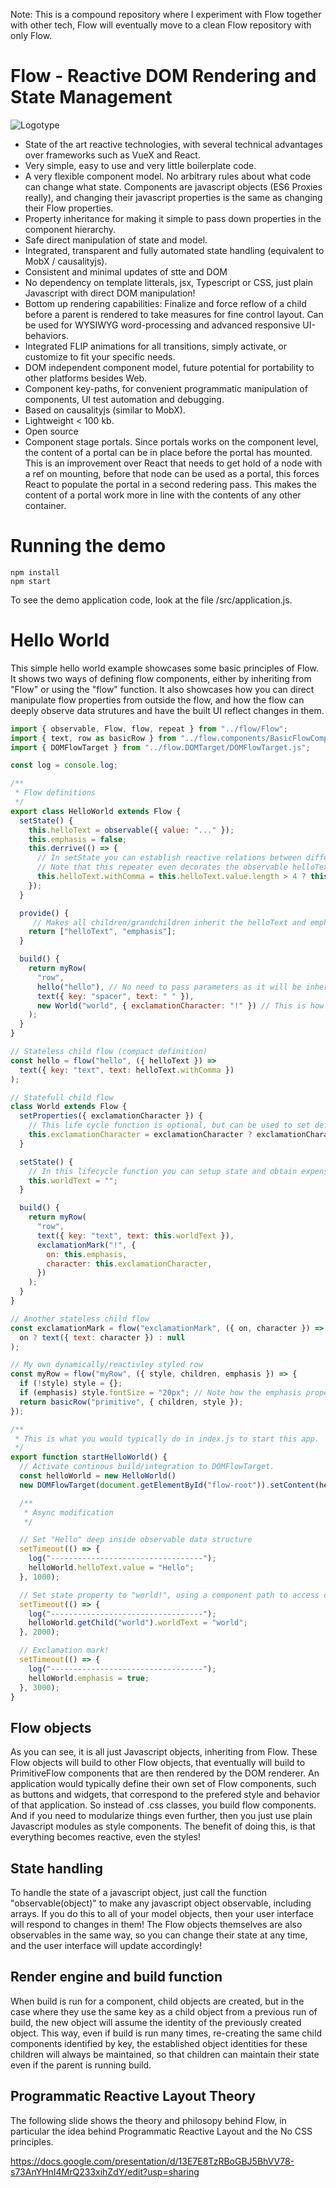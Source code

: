 Note: This is a compound repository where I experiment with Flow together with other tech, Flow will eventually move to a clean Flow repository with only Flow. 

# Flow - Reactive DOM Rendering and State Management

![Logotype](/src/document/flow.PNG?raw=true "Flow Logotype")

* State of the art reactive technologies, with several technical advantages over frameworks such as VueX and React. 
* Very simple, easy to use and very little boilerplate code. 
* A very flexible component model. No arbitrary rules about what code can change what state. Components are javascript objects (ES6 Proxies really), and changing their javascript properties is the same as changing their Flow properties. 
* Property inheritance for making it simple to pass down properties in the component hierarchy.  
* Safe direct manipulation of state and model.
* Integrated, transparent and fully automated state handling (equivalent to MobX / causalityjs). 
* Consistent and minimal updates of stte and DOM
* No dependency on template litterals, jsx, Typescript or CSS, just plain Javascript with direct DOM manipulation! 
* Bottom up rendering capabilities: Finalize and force reflow of a child before a parent is rendered to take measures for fine control layout. Can be used for WYSIWYG word-processing and advanced responsive UI-behaviors.  
* Integrated FLIP animations for all transitions, simply activate, or customize to fit your specific needs.
* DOM independent component model, future potential for portability to other platforms besides Web. 
* Component key-paths, for convenient programmatic manipulation of components, UI test automation and debugging.
* Based on causalityjs (similar to MobX).  
* Lightweight < 100 kb.
* Open source 
* Component stage portals. Since portals works on the component level, the content of a portal can be in place before the portal has mounted. This is an improvement over React that needs to get hold of a node with a ref on mounting, before that node can be used as a portal, this forces React to populate the portal in a second redering pass. This makes the content of a portal work more in line with the contents of any other container.  


# Running the demo

```console
npm install
npm start
```
To see the demo application code, look at the file /src/application.js.


# Hello World

This simple hello world example showcases some basic principles of Flow. It shows two ways of defining flow components, either by inheriting from "Flow" or using the "flow" function. It also showcases how you can direct manipulate flow properties from outside the flow, and how the flow can deeply observe data strutures and have the built UI reflect changes in them. 


```js
import { observable, Flow, flow, repeat } from "../flow/Flow";
import { text, row as basicRow } from "../flow.components/BasicFlowComponents";
import { DOMFlowTarget } from "../flow.DOMTarget/DOMFlowTarget.js";

const log = console.log;

/**
 * Flow definitions
 */
export class HelloWorld extends Flow {
  setState() {
    this.helloText = observable({ value: "..." });
    this.emphasis = false;
    this.derrive(() => {
      // In setState you can establish reactive relations between different properties using this.derrive(). You could accomplish the same thing using causality/repeat but this.derrive takes care of disposing the repeater for your convenience. 
      // Note that this repeater even decorates the observable helloText object with additional data, but we could have added more properties to this as well, it would make no difference. 
      this.helloText.withComma = this.helloText.value.length > 4 ? this.helloText.value + "," : this.helloText.value;
    });
  }

  provide() {
     // Makes all children/grandchildren inherit the helloText and emphasis properties! Define withdraw() to remove inherited properties.
    return ["helloText", "emphasis"];
  }

  build() {
    return myRow(
      "row",
      hello("hello"), // No need to pass parameters as it will be inherited.
      text({ key: "spacer", text: " " }),
      new World("world", { exclamationCharacter: "!" }) // This is how we create child flow components with a key "world" and pass them properties.
    );
  }
}

// Stateless child flow (compact definition)
const hello = flow("hello", ({ helloText }) =>
  text({ key: "text", text: helloText.withComma })
);

// Statefull child flow
class World extends Flow {
  setProperties({ exclamationCharacter }) {
    // This life cycle function is optional, but can be used to set default values for properties.
    this.exclamationCharacter = exclamationCharacter ? exclamationCharacter : "?";
  }

  setState() {
    // In this lifecycle function you can setup state and obtain expensive resources. You can let go of these resources in disposeState().
    this.worldText = "";
  }

  build() {
    return myRow(
      "row",
      text({ key: "text", text: this.worldText }),
      exclamationMark("!", {
        on: this.emphasis,
        character: this.exclamationCharacter,
      })
    );
  }
}

// Another stateless child flow
const exclamationMark = flow("exclamationMark", ({ on, character }) =>
  on ? text({ text: character }) : null
);

// My own dynamically/reactivley styled row
const myRow = flow("myRow", ({ style, children, emphasis }) => {
  if (!style) style = {};
  if (emphasis) style.fontSize = "20px"; // Note how the emphasis property is provided/inherited from the root component.
  return basicRow("primitive", { children, style });
});

/**
 * This is what you would typically do in index.js to start this app. 
 */
export function startHelloWorld() {
  // Activate continous build/integration to DOMFlowTarget.
  const helloWorld = new HelloWorld()
  new DOMFlowTarget(document.getElementById("flow-root")).setContent(helloWorld);

  /**
   * Async modification
   */

  // Set "Hello" deep inside observable data structure
  setTimeout(() => {
    log("----------------------------------");
    helloWorld.helloText.value = "Hello";
  }, 1000);

  // Set state property to "world!", using a component path to access child component.
  setTimeout(() => {
    log("----------------------------------");
    helloWorld.getChild("world").worldText = "world";
  }, 2000);

  // Exclamation mark!
  setTimeout(() => {
    log("----------------------------------");
    helloWorld.emphasis = true;
  }, 3000);
}
```

## Flow objects
As you can see, it is all just Javascript objects, inheriting from Flow. These Flow objects will build to other Flow objects, that eventually will build to PrimitiveFlow components that are then rendered by the DOM renderer. An application would typically define their own set of Flow components, such as buttons and widgets, that correspond to the prefered style and behavior of that application. So instead of .css classes, you build flow components. And if you need to modularize things even further, then you just use plain Javascript modules as style components. The benefit of doing this, is that everything becomes reactive, even the styles!

## State handling
To handle the state of a javascript object, just call the function "observable(object)" to make any javascript object observable, including arrays. If you do this to all of your model objects, then your user interface will respond to changes in them! The Flow objects themselves are also observables in the same way, so you can change their state at any time, and the user interface will update accordingly!  

## Render engine and build function
When build is run for a component, child objects are created, but in the case where they use the same key as a child object from a previous run of build, the new object will assume the identity of the previously created object. This way, even if build is run many times, re-creating the same child components identified by key, the established object identities for these children will always be maintained, so that children can maintain their state even if the parent is running build.  

## Programmatic Reactive Layout Theory

The following slide shows the theory and philosopy behind Flow, in particular the idea behind Programmatic Reactive Layout and the No CSS principles.
 
https://docs.google.com/presentation/d/13E7E8TzRBoGBJ5BhVV78-s73AnYHnI4MrQ233xihZdY/edit?usp=sharing

